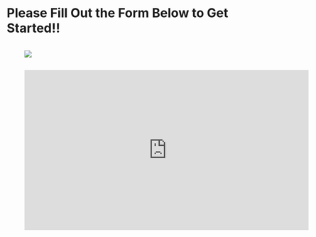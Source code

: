 <div class="level-item has-text-centered">
    <div>
        <h1 id="joining-header">Please Fill Out the Form Below to Get Started!!</h1>
    </div>
</div>

<div class="columns is-mobile is-centered">
    <div class="column is-half">
        <figure class="image">
            <img class="is-square" src="/web/img/flowchart.png">
        </figure>
    </div>
</div>

<figure class="image is-16by9">
  <iframe class="has-ratio" width="640" height="360" src="https://forms.gle/XouNMtJfDvBRrEuw9" frameborder="0" allowfullscreen></iframe>
</figure>